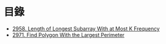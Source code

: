 # 目錄

- [2958. Length of Longest Subarray With at Most K Frequency](./2958.%20Length%20of%20Longest%20Subarray%20With%20at%20Most%20K%20Frequency.md)
- [2971. Find Polygon With the Largest Perimeter](./2149.%20Rearrange%20Array%20Elements%20by%20Sign.md)
